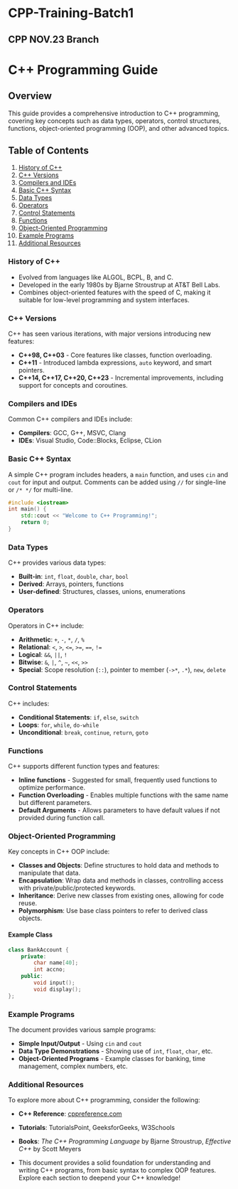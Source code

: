 # CPP-Training-Batch1

## CPP NOV.23 Branch

# C++ Programming Guide

## Overview
This guide provides a comprehensive introduction to C++ programming, covering key concepts such as data types, operators, control structures, functions, object-oriented programming (OOP), and other advanced topics.

## Table of Contents
1. [History of C++](#history-of-c++)
2. [C++ Versions](#c++-versions)
3. [Compilers and IDEs](#compilers-and-ides)
4. [Basic C++ Syntax](#basic-c++-syntax)
5. [Data Types](#data-types)
6. [Operators](#operators)
7. [Control Statements](#control-statements)
8. [Functions](#functions)
9. [Object-Oriented Programming](#object-oriented-programming)
10. [Example Programs](#example-programs)
11. [Additional Resources](#additional-resources)


### History of C++
- Evolved from languages like ALGOL, BCPL, B, and C.
- Developed in the early 1980s by Bjarne Stroustrup at AT&T Bell Labs.
- Combines object-oriented features with the speed of C, making it suitable for low-level programming and system interfaces.

### C++ Versions
C++ has seen various iterations, with major versions introducing new features:
- **C++98, C++03** - Core features like classes, function overloading.
- **C++11** - Introduced lambda expressions, `auto` keyword, and smart pointers.
- **C++14, C++17, C++20, C++23** - Incremental improvements, including support for concepts and coroutines.

### Compilers and IDEs
Common C++ compilers and IDEs include:
- **Compilers**: GCC, G++, MSVC, Clang
- **IDEs**: Visual Studio, Code::Blocks, Eclipse, CLion

### Basic C++ Syntax
A simple C++ program includes headers, a `main` function, and uses `cin` and `cout` for input and output. Comments can be added using `//` for single-line or `/* */` for multi-line.

```cpp
#include <iostream>
int main() {
    std::cout << "Welcome to C++ Programming!";
    return 0;
}
```

### Data Types
C++ provides various data types:
- **Built-in**: `int`, `float`, `double`, `char`, `bool`
- **Derived**: Arrays, pointers, functions
- **User-defined**: Structures, classes, unions, enumerations

### Operators
Operators in C++ include:
- **Arithmetic**: `+`, `-`, `*`, `/`, `%`
- **Relational**: `<`, `>`, `<=`, `>=`, `==`, `!=`
- **Logical**: `&&`, `||`, `!`
- **Bitwise**: `&`, `|`, `^`, `~`, `<<`, `>>`
- **Special**: Scope resolution (`::`), pointer to member (`->*`, `.*`), `new`, `delete`

### Control Statements
C++ includes:
- **Conditional Statements**: `if`, `else`, `switch`
- **Loops**: `for`, `while`, `do-while`
- **Unconditional**: `break`, `continue`, `return`, `goto`

### Functions
C++ supports different function types and features:
- **Inline functions** - Suggested for small, frequently used functions to optimize performance.
- **Function Overloading** - Enables multiple functions with the same name but different parameters.
- **Default Arguments** - Allows parameters to have default values if not provided during function call.

### Object-Oriented Programming
Key concepts in C++ OOP include:
- **Classes and Objects**: Define structures to hold data and methods to manipulate that data.
- **Encapsulation**: Wrap data and methods in classes, controlling access with private/public/protected keywords.
- **Inheritance**: Derive new classes from existing ones, allowing for code reuse.
- **Polymorphism**: Use base class pointers to refer to derived class objects.
  
#### Example Class
```cpp
class BankAccount {
    private:
        char name[40];
        int accno;
    public:
        void input();
        void display();
};
```

### Example Programs
The document provides various sample programs:
- **Simple Input/Output** - Using `cin` and `cout`
- **Data Type Demonstrations** - Showing use of `int`, `float`, `char`, etc.
- **Object-Oriented Programs** - Example classes for banking, time management, complex numbers, etc.

### Additional Resources
To explore more about C++ programming, consider the following:
- **C++ Reference**: [cppreference.com](https://en.cppreference.com/)
- **Tutorials**: TutorialsPoint, GeeksforGeeks, W3Schools
- **Books**: *The C++ Programming Language* by Bjarne Stroustrup, *Effective C++* by Scott Meyers


- This document provides a solid foundation for understanding and writing C++ programs, from basic syntax to complex OOP features. Explore each section to deepend your C++ knowledge!
